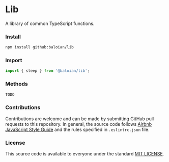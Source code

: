 # Lib
A library of common TypeScript functions.

### Install
```bash
npm install github:baloian/lib
```

### Import
```typescript
import { sleep } from '@baloian/lib';
```

### Methods
```typescript
TODO
```


### Contributions
Contributions are welcome and can be made by submitting GitHub pull requests
to this repository. In general, the source code follows
[Airbnb JavaScript Style Guide](https://github.com/airbnb/javascript) and the
rules specified in `.eslintrc.json` file.


### License
This source code is available to everyone under the standard
[MIT LICENSE](https://github.com/baloian/marcal/blob/master/LICENSE).
